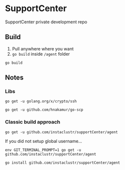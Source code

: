 # SupportCenter
SupportCenter private development repo

## Build
1. Pull anywhere where you want
2. `go build` inside `/agent` folder
```shell script
go build
```

## Notes
### Libs
```shell script
go get -u golang.org/x/crypto/ssh
```
```shell script
go get -u github.com/hnakamur/go-scp
```
### Classic build approach
```shell script
go get -u github.com/instaclustr/supportCenter/agent
```
If you did not setup global username...
```shell script
env GIT_TERMINAL_PROMPT=1 go get -u github.com/instaclustr/supportCenter/agent
```
```shell script
go install github.com/instaclustr/supportCenter/agent
```